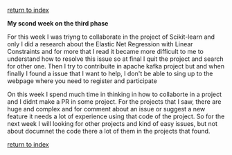 [return to index](index.md)

**My scond week on the third phase**

For this week I was triyng to collaborate in the project of Scikit-learn and only I did a research about the Elastic Net Regression with Linear Constraints and for more that I read it became more difficult to me to understand how to resolve this issue so at final I quit the project and search for other one. Then I try to contribuite in apache kafka project but and when finally I found a issue that I want to help, I don't be able to sing up to the webpage where you need to register and participate 

On this week I spend much time in thinking in how to collaborte in a project and I didnt make a PR in some project. For the projects that I saw, there are huge and complex and for comment about an issue or suggest a new feature it needs a lot of experience using that code of the project. So for the next week I will looking for other projects and kind of easy issues, but not about documnet the code there a lot of them in the projects that found. 

[return to index](index.md)

